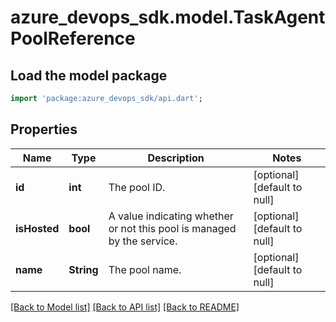 # azure_devops_sdk.model.TaskAgentPoolReference

## Load the model package
```dart
import 'package:azure_devops_sdk/api.dart';
```

## Properties
Name | Type | Description | Notes
------------ | ------------- | ------------- | -------------
**id** | **int** | The pool ID. | [optional] [default to null]
**isHosted** | **bool** | A value indicating whether or not this pool is managed by the service. | [optional] [default to null]
**name** | **String** | The pool name. | [optional] [default to null]

[[Back to Model list]](../README.md#documentation-for-models) [[Back to API list]](../README.md#documentation-for-api-endpoints) [[Back to README]](../README.md)


